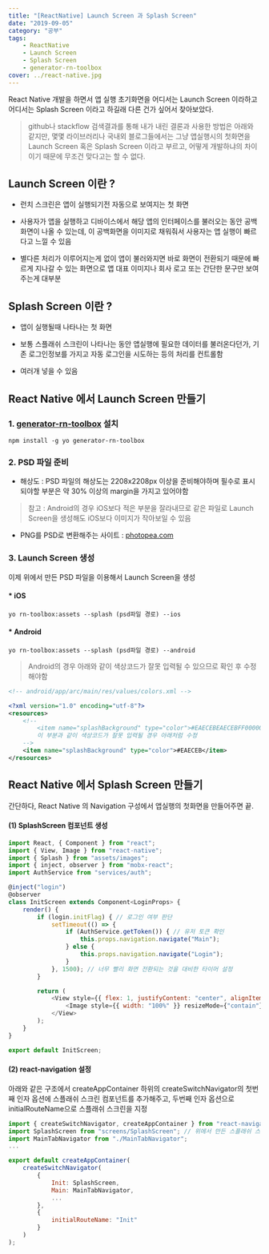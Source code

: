 ```yaml
---
title: "[ReactNative] Launch Screen 과 Splash Screen"
date: "2019-09-05"
category: "공부"
tags:
    - ReactNative
    - Launch Screen
    - Splash Screen
    - generator-rn-toolbox
cover: ../react-native.jpg
---
```


React Native 개발을 하면서 앱 실행 초기화면을 어디서는 Launch Screen 이라하고 어디서는 Splash Screen 이라고 하길래 다른 건가 싶어서 찾아보았다.

> github나 stackflow 검색결과를 통해 내가 내린 결론과 사용한 방법은 아래와 같지만, 몇몇 라이브러리나 국내외 블로그들에서는 그냥 앱실행시의 첫화면을 Launch Screen 혹은 Splash Screen 이라고 부르고, 어떻게 개발하냐의 차이이기 때문에 무조건 맞다고는 할 수 없다.

## Launch Screen 이란 ?

- 런치 스크린은 앱이 실행되기전 자동으로 보여지는 첫 화면

- 사용자가 앱을 실행하고 디바이스에서 해당 앱의 인터페이스를 불러오는 동안 공백화면이 나올 수 있는데, 이 공백화면을 이미지로 채워줘서 사용자는 앱 실행이 빠르다고 느낄 수 있음

- 별다른 처리가 이루어지는게 없이 앱이 불러와지면 바로 화면이 전환되기 때문에 빠르게 지나갈 수 있는 화면으로 앱 대표 이미지나 회사 로고 또는 간단한 문구만 보여주는게 대부분

## Splash Screen 이란 ?

- 앱이 실행될때 나타나는 첫 화면

- 보통 스플래쉬 스크린이 나타나는 동안 앱실행에 필요한 데이터를 불러온다던가, 기존 로그인정보를 가지고 자동 로그인을 시도하는 등의 처리를 컨트롤함

- 여러개 넣을 수 있음

## React Native 에서 Launch Screen 만들기

### 1. [generator-rn-toolbox](https://github.com/bamlab/generator-rn-toolbox) 설치

```
npm install -g yo generator-rn-toolbox
```

### 2. PSD 파일 준비

- 해상도 : PSD 파일의 해상도는 2208x2208px 이상을 준비해야하며 필수로 표시되야할 부분은 약 30% 이상의 margin을 가지고 있어야함

> 참고 : Android의 경우 iOS보다 적은 부분을 잘라내므로 같은 파일로 Launch Screen을 생성해도 iOS보다 이미지가 작아보일 수 있음

- PNG를 PSD로 변환해주는 사이트 : [photopea.com](photopea.com)


### 3. Launch Screen 생성

이제 위에서 만든 PSD 파일을 이용해서 Launch Screen을 생성

#### * iOS

```
yo rn-toolbox:assets --splash (psd파일 경로) --ios
```

#### * Android

```
yo rn-toolbox:assets --splash (psd파일 경로) --android
```

> Android의 경우 아래와 같이 색상코드가 잘못 입력될 수 있으므로 확인 후 수정해야함
```xml
<!-- android/app/arc/main/res/values/colors.xml -->

<?xml version="1.0" encoding="utf-8"?>
<resources>
    <!-- 
        <item name="splashBackground" type="color">#EAECEBEAECEBFF0000000000000000</item> 
        이 부분과 같이 색상코드가 잘못 입력될 경우 아래처럼 수정
    -->
    <item name="splashBackground" type="color">#EAECEB</item>
</resources>

```

## React Native 에서 Splash Screen 만들기

간단하다, React Native 의 Navigation 구성에서 앱실행의 첫화면을 만들어주면 끝.

#### (1) SplashScreen 컴포넌트 생성

```js
import React, { Component } from "react";
import { View, Image } from "react-native";
import { Splash } from "assets/images";
import { inject, observer } from "mobx-react";
import AuthService from "services/auth";

@inject("login")
@observer
class InitScreen extends Component<LoginProps> {
    render() {
        if (login.initFlag) { // 로그인 여부 판단
            setTimeout(() => {
                if (AuthService.getToken()) { // 유저 토큰 확인
                    this.props.navigation.navigate("Main");
                } else {
                    this.props.navigation.navigate("Login");
                }
            }, 1500); // 너무 빨리 화면 전환되는 것을 대비한 타이머 설정
        }

        return (
            <View style={{ flex: 1, justifyContent: "center", alignItems: "center", backgroundColor: "#eaeceb" }}>
                <Image style={{ width: "100%" }} resizeMode={"contain"} source={Splash} />
            </View>
        );
    }
}

export default InitScreen;
```

#### (2) react-navigation 설정

아래와 같은 구조에서 createAppContainer 하위의 createSwitchNavigator의 첫번째 인자 옵션에 스플래쉬 스크린 컴포넌트를 추가해주고, 두번째 인자 옵션으로 initialRouteName으로 스플래쉬 스크린을 지정

```js
import { createSwitchNavigator, createAppContainer } from "react-navigation";
import SplashScreen from "screens/SplashScreen"; // 위에서 만든 스플래쉬 스크린 컴포넌트
import MainTabNavigator from "./MainTabNavigator";
...

export default createAppContainer(
    createSwitchNavigator(
        {
            Init: SplashScreen,
            Main: MainTabNavigator,
            ...
        },
        {
            initialRouteName: "Init"
        }
    )
);
```